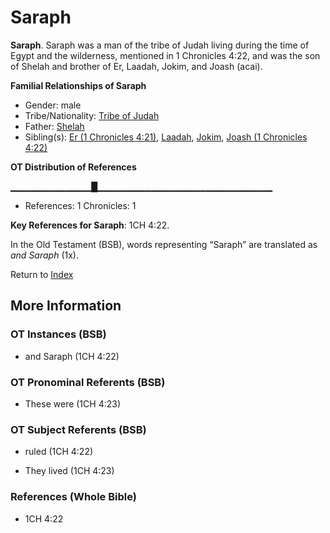 # Saraph
**Saraph**. 
Saraph was a man of the tribe of Judah living during the time of Egypt and the wilderness, mentioned in 1 Chronicles 4:22, and was the son of Shelah and brother of Er, Laadah, Jokim, and Joash (acai). 




**Familial Relationships of Saraph**


* Gender: male
* Tribe/Nationality: [Tribe of Judah](../../../groups/md/acai/Judah.md)
* Father: [Shelah](Shelah.md)
* Sibling(s): [Er (1 Chronicles 4:21)](Er.3.md), [Laadah](Laadah.md), [Jokim](Jokim.md), [Joash (1 Chronicles 4:22)](Joash.5.md)


**OT Distribution of References**

▁▁▁▁▁▁▁▁▁▁▁▁█▁▁▁▁▁▁▁▁▁▁▁▁▁▁▁▁▁▁▁▁▁▁▁▁▁▁
* References: 1 Chronicles: 1



**Key References for Saraph**: 
1CH 4:22. 


In the Old Testament (BSB), words representing “Saraph” are translated as 
*and Saraph* (1x). 




Return to [Index](00-Index.md)

## More Information

### OT Instances (BSB)

* and Saraph (1CH 4:22)



### OT Pronominal Referents (BSB)

* These were (1CH 4:23)



### OT Subject Referents (BSB)

* ruled (1CH 4:22)

* They lived (1CH 4:23)



### References (Whole Bible)

* 1CH 4:22



